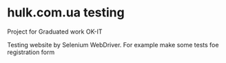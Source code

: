 # hulk.com.ua testing

Project for Graduated work OK-IT

Testing website by Selenium WebDriver. For example make some tests foe registration form
